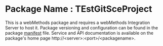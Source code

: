 # Package Name : TEstGitSceProject
This is a webMethods package and requires a webMethods Integration Server to host it. Package versioning and configuration can be found in the package [manifest](./TEstGitSceProject/manifest.v3) file. Service and API documentation is available on the package's home page http://&lt;server&gt;:&lt;port&gt;/&lt;packagename>.